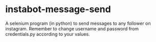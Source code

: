 # instabot-message-send
A selenium program (in python) to send messages to any follower on instagram.
Remember to change username and password from credentials.py according to your values.
